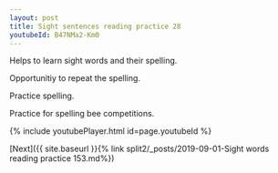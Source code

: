 ```yaml
---
layout: post
title: Sight sentences reading practice 28
youtubeId: B47NMa2-Km0
---
```

 
 
Helps to learn sight words and their spelling.

Opportunitiy to repeat the spelling. 

Practice spelling. 
 
Practice for spelling bee competitions. 
 
{% include youtubePlayer.html id=page.youtubeId %}
 
 

[Next]({{ site.baseurl }}{% link  split2/_posts/2019-09-01-Sight words reading practice 153.md%})
 
